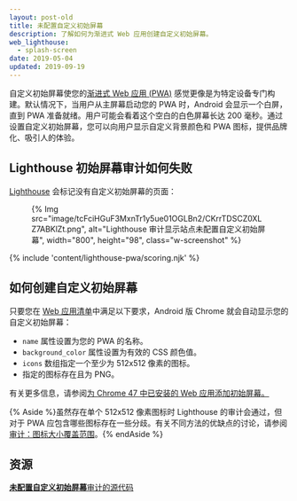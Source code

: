 ```yaml
---
layout: post-old
title: 未配置自定义初始屏幕
description: 了解如何为渐进式 Web 应用创建自定义初始屏幕。
web_lighthouse:
  - splash-screen
date: 2019-05-04
updated: 2019-09-19
---
```


自定义初始屏幕使您的[渐进式 Web 应用 (PWA)](/discover-installable) 感觉更像是为特定设备专门构建。默认情况下，当用户从主屏幕启动您的 PWA 时，Android 会显示一个白屏，直到 PWA 准备就绪。用户可能会看着这个空白的白色屏幕长达 200 毫秒。通过设置自定义初始屏幕，您可以向用户显示自定义背景颜色和 PWA 图标，提供品牌化、吸引人的体验。

## Lighthouse 初始屏幕审计如何失败

[Lighthouse](https://developers.google.com/web/tools/lighthouse/) 会标记没有自定义初始屏幕的页面：

<figure class="w-figure">{% Img src="image/tcFciHGuF3MxnTr1y5ue01OGLBn2/CKrrTDSCZ0XLZ7ABKlZt.png", alt="Lighthouse 审计显示站点未配置自定义初始屏幕", width="800", height="98", class="w-screenshot" %}</figure>

{% include 'content/lighthouse-pwa/scoring.njk' %}

## 如何创建自定义初始屏幕

只要您在 [Web 应用清单](/add-manifest)中满足以下要求，Android 版 Chrome 就会自动显示您的自定义初始屏幕：

- `name` 属性设置为您的 PWA 的名称。
- `background_color` 属性设置为有效的 CSS 颜色值。
- `icons` 数组指定一个至少为 512x512 像素的图标。
- 指定的图标存在且为 PNG。

有关更多信息，请参阅[为 Chrome 47 中已安装的 Web 应用添加初始屏幕。](https://developers.google.com/web/updates/2015/10/splashscreen)

{% Aside %}虽然存在单个 512x512 像素图标时 Lighthouse 的审计会通过，但对于 PWA 应包含哪些图标存在一些分歧。有关不同方法的优缺点的讨论，请参阅[审计：图标大小覆盖范围](https://github.com/GoogleChrome/lighthouse/issues/291)。{% endAside %}

## 资源

[**未配置自定义初始屏幕**审计的源代码](https://github.com/GoogleChrome/lighthouse/blob/master/lighthouse-core/audits/splash-screen.js)
